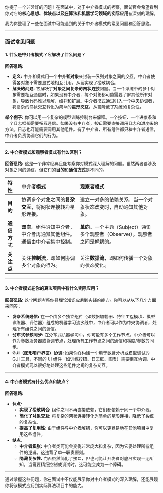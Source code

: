 你提了一个非常好的问题！在面试中，对于中介者模式的考察，面试官会希望看到你对它的**核心思想、优缺点以及在算法和机器学习领域的实际应用**有深刻的理解。

我为你整理了一些在面试中可能遇到的关于中介者模式的常见问题和回答思路。

---

### 面试常见问题

#### 1. 什么是中介者模式？它解决了什么问题？

**回答思路:**
* **定义:** 中介者模式用一个**中介者对象**来封装一系列对象之间的交互。中介者使得各对象不需要显式地相互引用，从而实现了松散耦合。
* **解决的问题:** 它解决了**对象之间复杂的网状连接**问题。当一个系统中的多个对象需要相互通信时，如果没有中介者，每个对象都可能需要了解其他所有对象，导致代码难以理解、维护和扩展。中介者模式通过引入一个中央协调者，将复杂的网状交互转化为简单的**星形交互**，从而降低了系统的复杂性。

**举个例子:**
你可以用一个复杂的模型训练控制台来解释。一个按钮、一个进度条和一个日志框都需要相互通信。如果没有中介者，按钮需要直接调用日志和进度条的方法，日志也可能需要调用其他组件。有了中介者，所有组件都只和中介者通信，中介者负责协调它们的行为。

---

#### 2. 中介者模式和观察者模式有什么区别？

**回答思路:**
这是一个非常经典且能考察你对模式深入理解的问题。虽然两者都涉及对象之间的通信，但它们的**目的**和**通信方式**是不同的。

| 特性 | **中介者模式** | **观察者模式** |
| :--- | :--- | :--- |
| **目的** | 协调多个对象之间的**复杂交互**，将网状连接转为星形连接。 | 建立一对多的依赖关系，当一个对象状态改变时，自动通知其他对象。 |
| **通信方式** | **双向**。组件通知中介者，中介者再通知其他组件。通信由中介者集中控制。 | **单向**。一个主题（Subject）通知多个观察者（Observer）。观察者之间是解耦的。 |
| **关注点** | 关注**控制流**，即如何协调多个对象的行为。 | 关注**数据流**，即如何传播一个对象的状态变化。 |

---

#### 3. 中介者模式在你的算法项目中有什么实际应用？

**回答思路:**
这个问题考察你将理论知识应用到实践的能力。你可以从以下几个方面来回答：
* **复杂系统通信:** 在一个由多个独立组件（如数据加载器、特征工程模块、模型训练器、评估器）组成的机器学习流水线中，中介者可以作为中央协调者，处理所有组件之间的通信。
* **分布式参数同步:** 在分布式机器学习中，你可能有多个工作节点。中介者可以作为参数服务器或协调节点，处理所有工作节点之间的通信和梯度/参数的同步。
* **GUI（图形用户界面）协调:** 如果你在构建一个用于数据分析或模型调试的 GUI 工具，不同的 UI 组件（如训练按钮、日志框、图表）需要相互协调。中介者模式可以很好地处理这些组件之间的复杂交互。

---

#### 4. 中介者模式有什么优点和缺点？

**回答思路:**
* **优点:**
    * **实现了松散耦合:** 组件之间不再直接依赖，它们都依赖于同一个中介者。
    * **简化了对象交互:** 将复杂的网状连接转化为简单的星形连接，降低了系统的复杂性。
    * **提高了复用性:** 由于组件与中介者解耦，你可以更容易地在其他项目中复用这些组件。
* **缺点:**
    * **中介者膨胀:** 中介者类可能会变得非常庞大和复杂，因为它要处理所有组件的逻辑。这违背了单一职责原则。
    * **隐藏复杂性:** 门面虽然简化了接口，但也可能让开发者对底层实现一无所知，当需要精细控制或调试时，这可能会成为一个障碍。

---

通过掌握这些问题，你在面试中不仅能展示你对中介者模式的深入理解，还能展现你将该模式应用到实际算法项目中的能力。
